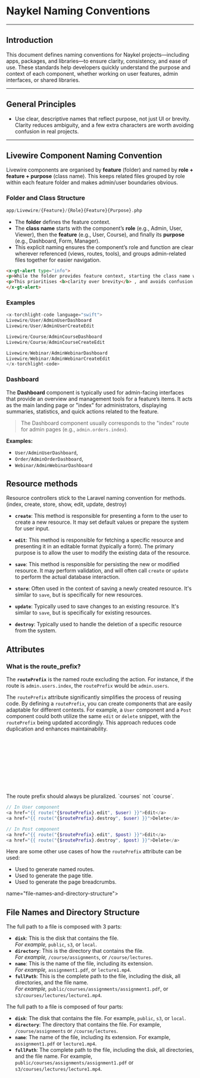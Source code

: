 # Naykel Naming Conventions

---

## Introduction

This document defines naming conventions for Naykel projects—including apps,
packages, and libraries—to ensure clarity, consistency, and ease of use. These
standards help developers quickly understand the purpose and context of each
component, whether working on user features, admin interfaces, or shared
libraries.

---

## General Principles

* Use clear, descriptive names that reflect purpose, not just UI or brevity.
  Clarity reduces ambiguity, and a few extra characters are worth avoiding
  confusion in real projects.

---

## Livewire Component Naming Convention

Livewire components are organised by **feature** (folder) and named by **role +
feature + purpose** (class name). This keeps related files grouped by role
within each feature folder and makes admin/user boundaries obvious.


### Folder and Class Structure

```php +torchlight-php
app/Livewire/{Feature}/{Role}{Feature}{Purpose}.php
```

* The **folder** defines the feature context.
* The **class name** starts with the component’s **role** (e.g., Admin, User,
  Viewer), then the **feature** (e.g., User, Course), and finally its
  **purpose** (e.g., Dashboard, Form, Manager).
* This explicit naming ensures the component’s role and function are clear
  wherever referenced (views, routes, tools), and groups admin-related files
  together for easier navigation.

```html +parse
<x-gt-alert type="info">
<p>While the folder provides feature context, starting the class name with the role (e.g., Admin) makes admin/user boundaries obvious and keeps admin-related files grouped together. This is especially helpful in large codebases.</p>
<p>This prioritises <b>clarity over brevity</b> , and avoids confusion across a growing codebase. </p>
</x-gt-alert>
```

### Examples

```swift +parse-code
<x-torchlight-code language="swift">
Livewire/User/AdminUserDashboard
Livewire/User/AdminUserCreateEdit

Livewire/Course/AdminCourseDashboard
Livewire/Course/AdminCourseCreateEdit

Livewire/Webinar/AdminWebinarDashboard
Livewire/Webinar/AdminWebinarCreateEdit
</x-torchlight-code>
```

### Dashboard

The **Dashboard** component is typically used for admin-facing interfaces that
provide an overview and management tools for a feature’s items. It acts as the
main landing page or "index" for administrators, displaying summaries,
statistics, and quick actions related to the feature.

> The Dashboard component usually corresponds to the "index" route for admin
> pages (e.g., `admin.orders.index`).

**Examples:** 
- `User/AdminUserDashboard`, 
- `Order/AdminOrderDashboard`,
- `Webinar/AdminWebinarDashboard`


<!-- these need to be reviewed chatgpt fucked them up! -->
<!-- 
* **Manager** Multi-section editor or viewer for a single resource. Use when
  managing tabs or sub-areas. <br> `Course/CourseManager` , `User/UserManager` ,
  `Course/StudentCourseManager`

* **Index** user-facing lists. Light overview of multiple items. <br>
  `Webinar/Index`, `Course/StudentIndex`, `Course/Index`

* **Form** Handles create/edit logic. Share across contexts where possible.
  Prefix if needed. <br> `User/Form` <br> `Webinar/AdminForm` <br> `Lesson/Form`


* **Viewer** Displays a single item or interactive view (e.g. media playback).
  <br> `Video/Viewer` <br> `Course/Viewer` <br> `Lesson/Viewer`

* **Show** Static read-only view of a single item. <br> `User/Show`,
  `Webinar/Show`

* **Modal**, **Button**, **Toggle** UI-specific or atomic components. <br>
  `Cart/AddToCartButton` <br> `Lesson/AdminContentToggle` <br>
    `Course/EnrolmentModal` -->

<!--  -->
<!--  -->
<!--  -->
<!--  -->
<!--  -->
<!--  -->
<!--  -->
<!--  -->
## Resource methods

Resource controllers stick to the Laravel naming convention for methods. (index,
create, store, show, edit, update, destroy)

- **`create`**: This method is responsible for presenting a form to the user to
  create a new resource. It may set default values or prepare the system for
  user input.

- **`edit`**: This method is responsible for fetching a specific resource and
  presenting it in an editable format (typically a form). The primary purpose is
  to allow the user to modify the existing data of the resource.

- **`save`**: This method is responsible for persisting the new or modified
  resource. It may perform validation, and will often call `create` or `update`
  to perform the actual database interaction.

- **`store`**: Often used in the context of saving a newly created resource.
  It's similar to `save`, but is specifically for new resources.

- **`update`**: Typically used to save changes to an existing resource. It's
  similar to `save`, but is specifically for existing resources.

- **`destroy`**: Typically used to handle the deletion of a specific resource
  from the system.








<!--  -->
<!--  -->
<!--  -->
<!--  -->
<!--  -->
<!--  -->
<!--  -->
<!--  -->

<!-- 
## Laravel Controllers and views

Generally controllers are named by the plural form of their corresponding
resource. This is to avoid naming collisions with models that are often equally
named.

Generally controllers are named by the plural form of their corresponding
resource because they often manage collections of resources. Moreover, it helps
avoid naming collisions with models that are often equally named.

On the other hand, Livewire components and other classes are often singular
(e.g., PostComponent), as they usually represent a single logical unit or
functionality.

```php
class PostsController {  }
```

Similarly, view directories are also named in the plural form (posts.index) to
match their corresponding controller. This helps maintain a consistent and
predictable structure to avoid the confusion that could arise if, for example, a
controller named `PostsController` was associated with a view located at
`post/post.blade.php` instead of `posts/post.blade.php`.

```php
// In PostsController
public function index() {
    return view('posts.index');
}
``` -->


## Attributes



### What is the route_prefix?

The **`routePrefix`** is the named route excluding the action. For instance, if
the route is `admin.users.index`, the `routePrefix` would be `admin.users`.

The `routePrefix` attribute significantly simplifies the process of reusing
code. By defining a `routePrefix`, you can create components that are easily
adaptable for different contexts. For example, a `User` component and a `Post`
component could both utilize the same `edit` or `delete` snippet, with the
`routePrefix` being updated accordingly. This approach reduces code duplication
and enhances maintainability.

<div class="bx warning flex va-c">
    <svg class="icon wh-4 fs0 mr-2"><use xlink:href="/svg/naykel-ui.svg#exclamation-circle"></use></svg>
    <div>The route prefix should always be pluralized. `courses` not `course`.</div>
</div>

```php
// In User component
<a href="{{ route("{$routePrefix}.edit", $user) }}">Edit</a>
<a href="{{ route("{$routePrefix}.destroy", $user) }}">Delete</a>

// In Post component
<a href="{{ route("{$routePrefix}.edit", $post) }}">Edit</a>
<a href="{{ route("{$routePrefix}.destroy", $post) }}">Delete</a>
```

Here are some other use cases of how the `routePrefix` attribute can be used:

- Used to generate named routes.
- Used to generate the page title.
- Used to generate the page breadcrumbs.


name="file-names-and-directory-structure"></a>

## File Names and Directory Structure

The full path to a file is composed with 3 parts:

- **`disk`**: This is the disk that contains the file. <br> *For example,*
  `public`, `s3`, or `local`.
- **`directory`**: This is the directory that contains the file. <br> *For
  example,* `/course/assignments`, or `/course/lectures`.
- **`name`**: This is the name of the file, including its extension. <br> *For
  example,* `assignment1.pdf`, or `lecture1.mp4`.
- **`fullPath`**: This is the complete path to the file, including the disk, all
  directories, and the file name. <br>*For example,*
  `public/courses/assignments/assignment1.pdf`, or
  `s3/courses/lectures/lecture1.mp4`.


The full path to a file is composed of four parts:

- **`disk`**: The disk that contains the file. For example, `public`, `s3`, or
  `local`.
- **`directory`**: The directory that contains the file. For example,
  `/course/assignments` or `/course/lectures`.
- **`name`**: The name of the file, including its extension. For example,
  `assignment1.pdf` or `lecture1.mp4`.
- **`fullPath`**: The complete path to the file, including the disk, all
  directories, and the file name. For example,
  `public/courses/assignments/assignment1.pdf` or
  `s3/courses/lectures/lecture1.mp4`.



